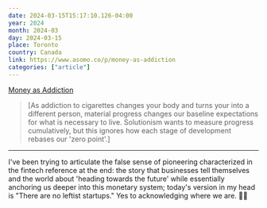```yaml
---
date: 2024-03-15T15:17:10.126-04:00
year: 2024
month: 2024-03
day: 2024-03-15
place: Toronto
country: Canada
link: https://www.asomo.co/p/money-as-addiction
categories: ["article"]
---
```

[Money as Addiction](https://www.asomo.co/p/money-as-addiction)

> [As addiction to cigarettes changes your body and turns your into a different person, material progress changes our baseline expectations for what is necessary to live. Solutionism wants to measure progress cumulatively, but this ignores how each stage of development rebases our 'zero point'.]

---

I've been trying to articulate the false sense of pioneering characterized in the fintech reference at the end: the story that businesses tell themselves and the world about 'heading towards the future' while essentially anchoring us deeper into this monetary system; today's version in my head is "There are no leftist startups." Yes to acknowledging where we are. 👍🏽
